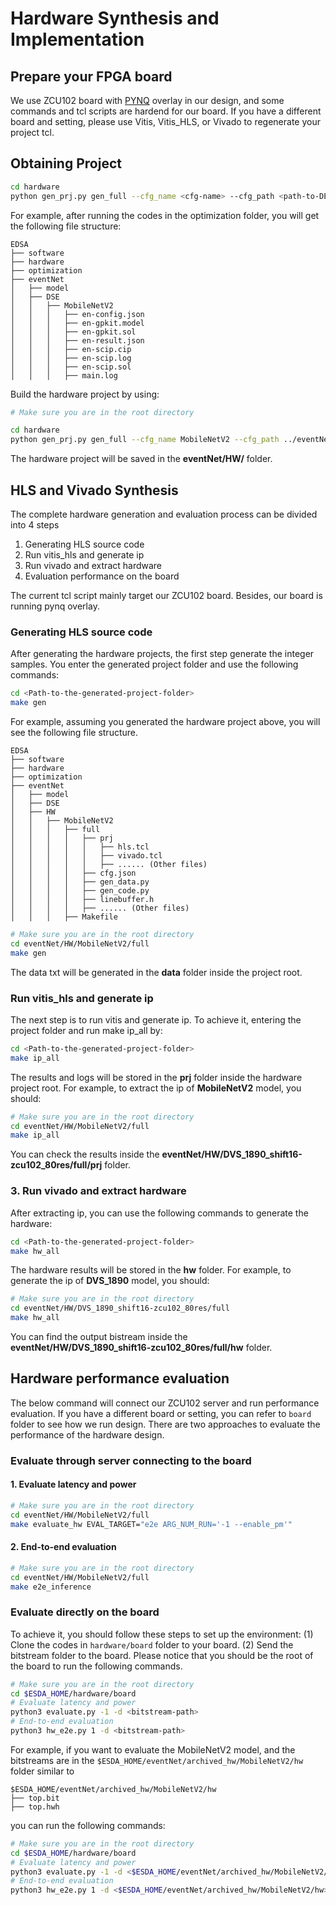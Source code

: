 
# Hardware Synthesis and Implementation

## Prepare your FPGA board
We use ZCU102 board with [PYNQ](http://www.pynq.io/board.html) overlay in our design, and some commands and tcl scripts are hardend for our board. If you have a different board and setting, please use Vitis, Vitis_HLS, or Vivado to regenerate your project tcl. 



## Obtaining Project 

```bash
cd hardware
python gen_prj.py gen_full --cfg_name <cfg-name> --cfg_path <path-to-DES-folder> --tpl_dir template_e2e --dst_path <path-to-destination>
```

For example, after running the codes in the optimization folder, you will get the following file structure:

```
EDSA
├── software
├── hardware
├── optimization
├── eventNet
│   ├── model
│   ├── DSE
│   │   ├── MobileNetV2
│   │   │   ├── en-config.json
│   │   │   ├── en-gpkit.model
│   │   │   ├── en-gpkit.sol
│   │   │   ├── en-result.json
│   │   │   ├── en-scip.cip
│   │   │   ├── en-scip.log
│   │   │   ├── en-scip.sol
│   │   │   ├── main.log
```

Build the hardware project by using:

```bash
# Make sure you are in the root directory

cd hardware
python gen_prj.py gen_full --cfg_name MobileNetV2 --cfg_path ../eventNet/DSE --tpl_dir template_e2e --dst_path ../eventNet/HW
```
The hardware project will be saved in the **eventNet/HW/** folder.



## HLS and Vivado Synthesis

The complete hardware generation and evaluation process can be divided into 4 steps 
1. Generating HLS source code
2. Run vitis_hls and generate ip
3. Run vivado and extract hardware
4. Evaluation performance on the board


The current tcl script mainly target our ZCU102 board. Besides, our board is running pynq overlay. 


###  Generating HLS source code

After generating the hardware projects, the first step generate the integer samples. You enter the generated project folder and use the following commands:

```bash
cd <Path-to-the-generated-project-folder>
make gen
```

For example, assuming you generated the hardware project above, you will see the following file structure.

```
EDSA
├── software
├── hardware
├── optimization
├── eventNet
│   ├── model
│   ├── DSE
│   ├── HW
│   │   ├── MobileNetV2
│   │   │   ├── full
│   │   │   │   ├── prj
│   │   │   │   │   ├── hls.tcl
│   │   │   │   │   ├── vivado.tcl
│   │   │   │   │   ├── ...... (Other files)
│   │   │   │   ├── cfg.json
│   │   │   │   ├── gen_data.py
│   │   │   │   ├── gen_code.py
│   │   │   │   ├── linebuffer.h
│   │   │   │   ├── ...... (Other files)
│   │   │   ├── Makefile
```

```bash
# Make sure you are in the root directory
cd eventNet/HW/MobileNetV2/full
make gen
```

The data txt will be generated in the **data** folder inside the project root.



### Run vitis_hls and generate ip

The next step is to run vitis and generate ip. To achieve it, entering the project folder and run make ip_all by:

```bash
cd <Path-to-the-generated-project-folder>
make ip_all
```

The results and logs will be stored in the **prj** folder inside the hardware project root. For example, 
to extract the ip of **MobileNetV2** model, you should:

```bash
# Make sure you are in the root directory
cd eventNet/HW/MobileNetV2/full
make ip_all
```

You can check the results inside the **eventNet/HW/DVS_1890_shift16-zcu102_80res/full/prj** folder.


### 3. Run vivado and extract hardware

After extracting ip, you can use the following commands to generate the hardware:

```bash
cd <Path-to-the-generated-project-folder>
make hw_all
```

The hardware results will be stored in the **hw** folder. For example, to generate the ip of **DVS_1890** model, you should:

```bash
# Make sure you are in the root directory
cd eventNet/HW/DVS_1890_shift16-zcu102_80res/full
make hw_all
```
You can find the output bistream inside the **eventNet/HW/DVS_1890_shift16-zcu102_80res/full/hw** folder.




## Hardware performance evaluation

The below command will connect our ZCU102 server and run performance evaluation. 
If you have a different board or setting, you can refer to `board` folder to see how we run design. 
There are two approaches to evaluate the performance of the hardware design.

### Evaluate through server connecting to the board

#### 1. Evaluate latency and power

```bash
# Make sure you are in the root directory
cd eventNet/HW/MobileNetV2/full
make evaluate_hw EVAL_TARGET="e2e ARG_NUM_RUN='-1 --enable_pm'"
```

#### 2. End-to-end evaluation

```bash
# Make sure you are in the root directory
cd eventNet/HW/MobileNetV2/full
make e2e_inference
```


### Evaluate directly on the board

To achieve it, you should follow these steps to set up the environment:
(1) Clone the codes in `hardware/board` folder to your board.
(2) Send the bitstream folder to the board.
Please notice that you should be the root of the board to run the following commands.

```bash
# Make sure you are in the root directory
cd $ESDA_HOME/hardware/board
# Evaluate latency and power
python3 evaluate.py -1 -d <bitstream-path>
# End-to-end evaluation
python3 hw_e2e.py 1 -d <bitstream-path>
```

For example, if you want to evaluate the MobileNetV2 model, 
and the bitstreams are in the `$ESDA_HOME/eventNet/archived_hw/MobileNetV2/hw` folder similar to 
```
$ESDA_HOME/eventNet/archived_hw/MobileNetV2/hw
├── top.bit
├── top.hwh
```
 
you can run the following commands:

```bash
# Make sure you are in the root directory
cd $ESDA_HOME/hardware/board
# Evaluate latency and power
python3 evaluate.py -1 -d <$ESDA_HOME/eventNet/archived_hw/MobileNetV2/hw>
# End-to-end evaluation
python3 hw_e2e.py 1 -d <$ESDA_HOME/eventNet/archived_hw/MobileNetV2/hw>
```
